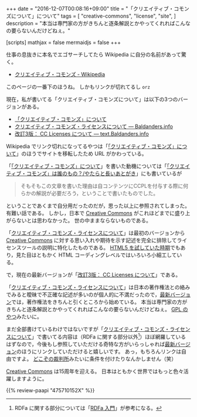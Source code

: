 +++
date = "2016-12-07T00:08:16+09:00"
title = "「クリエイティブ・コモンズについて」について"
tags = [
  "creative-commons",
  "license",
  "site",
]
description = "本当は専門家の方がきちんと逐条解説とかやってくれればこんなの要らないんだけどねぇ。"

[scripts]
  mathjax = false
  mermaidjs = false
+++

仕事の息抜きに本名でエゴサーチしてたら Wikipedia に自分の名前があって驚く。

- [クリエイティブ・コモンズ - Wikipedia](https://ja.wikipedia.org/wiki/%E3%82%AF%E3%83%AA%E3%82%A8%E3%82%A4%E3%83%86%E3%82%A3%E3%83%96%E3%83%BB%E3%82%B3%E3%83%A2%E3%83%B3%E3%82%BA)

このページの一番下のほうね。
しかもリンクが切れてるし `orz`

現在，私が書いてる「クリエイティブ・コモンズについて」は以下の3つのバージョンがある。

- [「クリエイティブ・コモンズ」について](https://baldanders.info/spiegel/archive/docs/cc-about.html)
- [クリエイティブ・コモンズ・ライセンスについて — Baldanders.info](https://baldanders.info/spiegel/cc-license/)
- [改訂3版： CC Licenses について — text.Baldanders.info](/cc-licenses/)

Wikipedia でリンク切れになってるやつは「[「クリエイティブ・コモンズ」について](https://baldanders.info/spiegel/archive/docs/cc-about.html)」のほうでサイトを移転したため URL がかわっている。

「[「クリエイティブ・コモンズ」について](https://baldanders.info/spiegel/archive/docs/cc-about.html)」を書いた動機については「[「クリエイティブ・コモンズ」は誰のもの？/やたらと長いあとがき](https://baldanders.info/spiegel/archive/docs/cc-report_s2.html)」にも書いているが

> そもそもこの文章を書いた理由は自コンテンツにCCPLを付与する際に何らかの解説が必要だろう，ということで書いたものでした。

ということであくまで自分用だったのだが，思った以上に参照されてしまった。
有難い話である。
しかし，日本で [Creative Commons] がこれほどまでに盛り上がらないとは思わなかった。
世の中ままならないものである。

「[クリエイティブ・コモンズ・ライセンスについて](https://baldanders.info/spiegel/cc-license/)」は最初のバージョンから [Creative Commons] に対する思い入れや期待を示す記述を完全に排除してライセンスツールの説明に特化したものである。
[HTML5 を試していた時期](https://baldanders.info/blog/000721/ "About CC-License （HTML5 練習用） — Baldanders.info")でもあり，見た目はともかく HTML コーディングレベルではいろいろ小細工している。

で，現在の最新バージョンが「[改訂3版： CC Licenses について](/cc-licenses/)」である。

「[クリエイティブ・コモンズ・ライセンスについて](https://baldanders.info/spiegel/cc-license/)」は日本の著作権法との絡みでみると曖昧で不正確な記述が多いのが個人的に不満だったので，[最新バージョン](/cc-licenses/ "改訂3版： CC Licenses について")では，著作権法をきちんと引くところから始めている。
本当は専門家の方がきちんと逐条解説とかやってくれればこんなの要らないんだけどねぇ。
[GPL のやつ](https://www.ipa.go.jp/osc/license1.html "GNU GPL v3 解説書：IPA 独立行政法人 情報処理推進機構")みたいに。

まだ全部書けているわけではないですが「[クリエイティブ・コモンズ・ライセンスについて](https://baldanders.info/spiegel/cc-license/)」で書いてる内容は（RDFa に関する部分以外[^rdfa]）ほぼ網羅しているはずなので，今後もし参照していただける奇特な方がいらっしゃれば[最新バージョン](/cc-licenses/ "改訂3版： CC Licenses について")のほうにリンクしていただけると嬉しいです。
あっ，もちろんリンクは自由ですよ。
[どこぞの裁判所](http://japan.cnet.com/news/business/35088980/ "「無許諾コンテンツにはリンクを貼るだけで著作権侵害」--EU判決とリンクの自由 - CNET Japan")みたいに条件を付けたりなんかしません（笑）

[^rdfa]: RDFa に関する部分については「[RDFa 入門](https://baldanders.info/spiegel/rdfa/ "RDFa 入門 — Baldanders.info")」が参考になる。

[Creative Commons] は15周年を迎える。
日本はともかく世界ではもっと色々活躍しますように。

[Creative Commons]: https://creativecommons.org/ "When we share, everyone wins - Creative Commons"

{{% review-paapi "475710152X" %}} <!-- クリエイティブ・コモンズ―デジタル時代の知的財産権 -->
